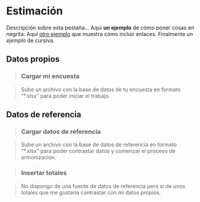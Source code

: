 # Estimación

Descripción sobre esta pestaña... Aquí **un ejemplo** de cómo poner cosas en negrita. Aquí [otro ejemplo](https://www.google.com/) que muestra cómo incluir enlaces. Finalmente *un ejemplo* de cursiva.

## Datos propios

> ### Cargar mi encuesta

> Sube un archivo con la base de datos de tu encuesta en formato “*.xlsx” para poder iniciar el trabajo.

## Datos de referencia

> ### Cargar datos de referencia

> Sube un archivo con la base de datos de referencia en formato “*.xlsx” para poder contrastar datos y comenzar el proceso de armonización.

> ### Insertar totales

> No dispongo de una fuente de datos de referencia pero si de unos totales que me gustaría contrastar con mi datos propios.
